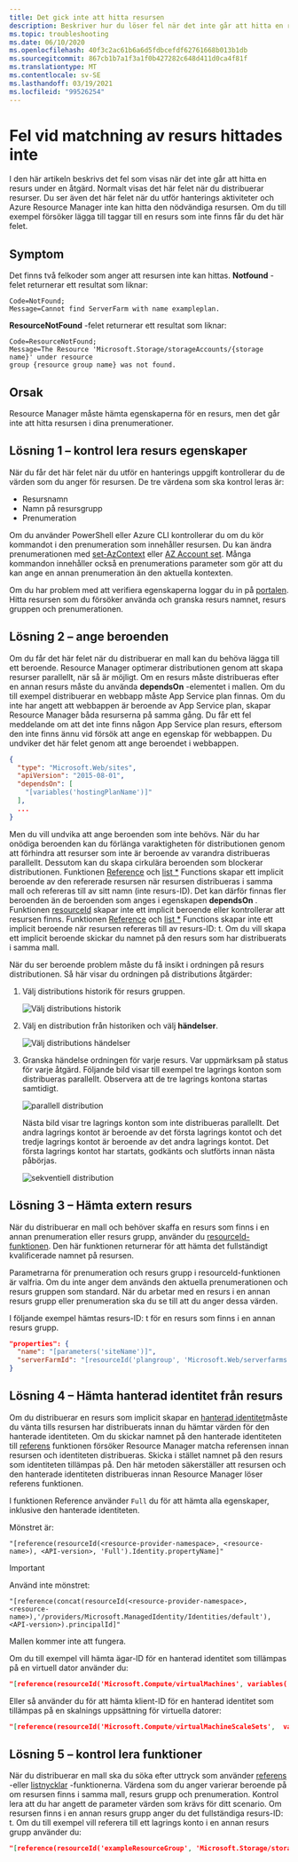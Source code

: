 ```yaml
---
title: Det gick inte att hitta resursen
description: Beskriver hur du löser fel när det inte går att hitta en resurs. Felet kan uppstå när du distribuerar en Azure Resource Manager-mall eller när du tar hanterings åtgärder.
ms.topic: troubleshooting
ms.date: 06/10/2020
ms.openlocfilehash: 40f3c2ac61b6a6d5fdbcefdf62761668b013b1db
ms.sourcegitcommit: 867cb1b7a1f3a1f0b427282c648d411d0ca4f81f
ms.translationtype: MT
ms.contentlocale: sv-SE
ms.lasthandoff: 03/19/2021
ms.locfileid: "99526254"
---
```

# <a name="resolve-resource-not-found-errors"></a>Fel vid matchning av resurs hittades inte

I den här artikeln beskrivs det fel som visas när det inte går att hitta en resurs under en åtgärd. Normalt visas det här felet när du distribuerar resurser. Du ser även det här felet när du utför hanterings aktiviteter och Azure Resource Manager inte kan hitta den nödvändiga resursen. Om du till exempel försöker lägga till taggar till en resurs som inte finns får du det här felet.

## <a name="symptom"></a>Symptom

Det finns två felkoder som anger att resursen inte kan hittas. **Notfound** -felet returnerar ett resultat som liknar:

```
Code=NotFound;
Message=Cannot find ServerFarm with name exampleplan.
```

**ResourceNotFound** -felet returnerar ett resultat som liknar:

```
Code=ResourceNotFound;
Message=The Resource 'Microsoft.Storage/storageAccounts/{storage name}' under resource
group {resource group name} was not found.
```

## <a name="cause"></a>Orsak

Resource Manager måste hämta egenskaperna för en resurs, men det går inte att hitta resursen i dina prenumerationer.

## <a name="solution-1---check-resource-properties"></a>Lösning 1 – kontrol lera resurs egenskaper

När du får det här felet när du utför en hanterings uppgift kontrollerar du de värden som du anger för resursen. De tre värdena som ska kontrol leras är:

* Resursnamn
* Namn på resursgrupp
* Prenumeration

Om du använder PowerShell eller Azure CLI kontrollerar du om du kör kommandot i den prenumeration som innehåller resursen. Du kan ändra prenumerationen med [set-AzContext](/powershell/module/Az.Accounts/Set-AzContext) eller [AZ Account set](/cli/azure/account#az-account-set). Många kommandon innehåller också en prenumerations parameter som gör att du kan ange en annan prenumeration än den aktuella kontexten.

Om du har problem med att verifiera egenskaperna loggar du in på [portalen](https://portal.azure.com). Hitta resursen som du försöker använda och granska resurs namnet, resurs gruppen och prenumerationen.

## <a name="solution-2---set-dependencies"></a>Lösning 2 – ange beroenden

Om du får det här felet när du distribuerar en mall kan du behöva lägga till ett beroende. Resource Manager optimerar distributionen genom att skapa resurser parallellt, när så är möjligt. Om en resurs måste distribueras efter en annan resurs måste du använda **dependsOn** -elementet i mallen. Om du till exempel distribuerar en webbapp måste App Service plan finnas. Om du inte har angett att webbappen är beroende av App Service plan, skapar Resource Manager båda resurserna på samma gång. Du får ett fel meddelande om att det inte finns någon App Service plan resurs, eftersom den inte finns ännu vid försök att ange en egenskap för webbappen. Du undviker det här felet genom att ange beroendet i webbappen.

```json
{
  "type": "Microsoft.Web/sites",
  "apiVersion": "2015-08-01",
  "dependsOn": [
    "[variables('hostingPlanName')]"
  ],
  ...
}
```

Men du vill undvika att ange beroenden som inte behövs. När du har onödiga beroenden kan du förlänga varaktigheten för distributionen genom att förhindra att resurser som inte är beroende av varandra distribueras parallellt. Dessutom kan du skapa cirkulära beroenden som blockerar distributionen. Funktionen [Reference](template-functions-resource.md#reference) och [list *](template-functions-resource.md#list) Functions skapar ett implicit beroende av den refererade resursen när resursen distribueras i samma mall och refereras till av sitt namn (inte resurs-ID). Det kan därför finnas fler beroenden än de beroenden som anges i egenskapen **dependsOn** . Funktionen [resourceId](template-functions-resource.md#resourceid) skapar inte ett implicit beroende eller kontrollerar att resursen finns. Funktionen [Reference](template-functions-resource.md#reference) och [list *](template-functions-resource.md#list) Functions skapar inte ett implicit beroende när resursen refereras till av resurs-ID: t. Om du vill skapa ett implicit beroende skickar du namnet på den resurs som har distribuerats i samma mall.

När du ser beroende problem måste du få insikt i ordningen på resurs distributionen. Så här visar du ordningen på distributions åtgärder:

1. Välj distributions historik för resurs gruppen.

   ![Välj distributions historik](./media/error-not-found/select-deployment.png)

2. Välj en distribution från historiken och välj **händelser**.

   ![Välj distributions händelser](./media/error-not-found/select-deployment-events.png)

3. Granska händelse ordningen för varje resurs. Var uppmärksam på status för varje åtgärd. Följande bild visar till exempel tre lagrings konton som distribueras parallellt. Observera att de tre lagrings kontona startas samtidigt.

   ![parallell distribution](./media/error-not-found/deployment-events-parallel.png)

   Nästa bild visar tre lagrings konton som inte distribueras parallellt. Det andra lagrings kontot är beroende av det första lagrings kontot och det tredje lagrings kontot är beroende av det andra lagrings kontot. Det första lagrings kontot har startats, godkänts och slutförts innan nästa påbörjas.

   ![sekventiell distribution](./media/error-not-found/deployment-events-sequence.png)

## <a name="solution-3---get-external-resource"></a>Lösning 3 – Hämta extern resurs

När du distribuerar en mall och behöver skaffa en resurs som finns i en annan prenumeration eller resurs grupp, använder du [resourceId-funktionen](template-functions-resource.md#resourceid). Den här funktionen returnerar för att hämta det fullständigt kvalificerade namnet på resursen.

Parametrarna för prenumeration och resurs grupp i resourceId-funktionen är valfria. Om du inte anger dem används den aktuella prenumerationen och resurs gruppen som standard. När du arbetar med en resurs i en annan resurs grupp eller prenumeration ska du se till att du anger dessa värden.

I följande exempel hämtas resurs-ID: t för en resurs som finns i en annan resurs grupp.

```json
"properties": {
  "name": "[parameters('siteName')]",
  "serverFarmId": "[resourceId('plangroup', 'Microsoft.Web/serverfarms', parameters('hostingPlanName'))]"
}
```

## <a name="solution-4---get-managed-identity-from-resource"></a>Lösning 4 – Hämta hanterad identitet från resurs

Om du distribuerar en resurs som implicit skapar en [hanterad identitet](../../active-directory/managed-identities-azure-resources/overview.md)måste du vänta tills resursen har distribuerats innan du hämtar värden för den hanterade identiteten. Om du skickar namnet på den hanterade identiteten till [referens](template-functions-resource.md#reference) funktionen försöker Resource Manager matcha referensen innan resursen och identiteten distribueras. Skicka i stället namnet på den resurs som identiteten tillämpas på. Den här metoden säkerställer att resursen och den hanterade identiteten distribueras innan Resource Manager löser referens funktionen.

I funktionen Reference använder `Full` du för att hämta alla egenskaper, inklusive den hanterade identiteten.

Mönstret är:

`"[reference(resourceId(<resource-provider-namespace>, <resource-name>), <API-version>, 'Full').Identity.propertyName]"`

> [!IMPORTANT]
> Använd inte mönstret:
>
> `"[reference(concat(resourceId(<resource-provider-namespace>, <resource-name>),'/providers/Microsoft.ManagedIdentity/Identities/default'),<API-version>).principalId]"`
>
> Mallen kommer inte att fungera.

Om du till exempel vill hämta ägar-ID för en hanterad identitet som tillämpas på en virtuell dator använder du:

```json
"[reference(resourceId('Microsoft.Compute/virtualMachines', variables('vmName')),'2019-12-01', 'Full').identity.principalId]",
```

Eller så använder du för att hämta klient-ID för en hanterad identitet som tillämpas på en skalnings uppsättning för virtuella datorer:

```json
"[reference(resourceId('Microsoft.Compute/virtualMachineScaleSets',  variables('vmNodeType0Name')), 2019-12-01, 'Full').Identity.tenantId]"
```

## <a name="solution-5---check-functions"></a>Lösning 5 – kontrol lera funktioner

När du distribuerar en mall ska du söka efter uttryck som använder [referens](template-functions-resource.md#reference) -eller [listnycklar](template-functions-resource.md#listkeys) -funktionerna. Värdena som du anger varierar beroende på om resursen finns i samma mall, resurs grupp och prenumeration. Kontrol lera att du har angett de parameter värden som krävs för ditt scenario. Om resursen finns i en annan resurs grupp anger du det fullständiga resurs-ID: t. Om du till exempel vill referera till ett lagrings konto i en annan resurs grupp använder du:

```json
"[reference(resourceId('exampleResourceGroup', 'Microsoft.Storage/storageAccounts', 'myStorage'), '2017-06-01')]"
```
